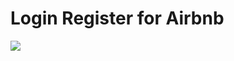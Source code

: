 # Login Register for Airbnb

<img src="https://res.cloudinary.com/dovavvnjx/image/upload/v1677102204/Captura_de_pantalla_2023-02-22_154244_gyh8is.png" />
